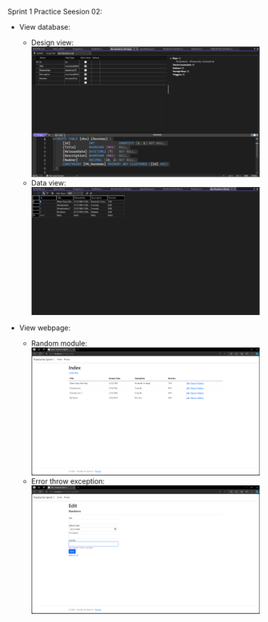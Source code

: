 Sprint 1
Practice Seesion 02:

+ View database:
	- Design view:
	![Alt text](Screenshots/1.png)
	- Data view: 
	![Alt text](Screenshots/2.png)

+ View webpage:
	- Random module:
	![Alt text](Screenshots/3.png)
	- Error throw exception:
	![Alt text](Screenshots/4.png)